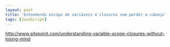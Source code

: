 ```yaml
---
layout: post
title: 'Entendendo escopo de variáveis e closures sem perder a cabeça'
tags: [JavaScript]
---
```


<http://www.sitepoint.com/understanding-variable-scope-closures-without-losing-mind>
